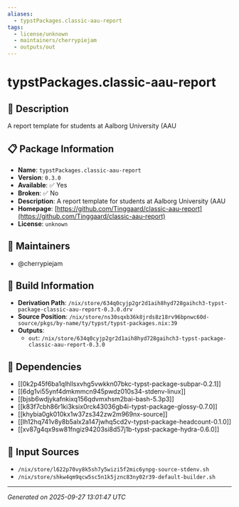 ```yaml
---
aliases:
  - typstPackages.classic-aau-report
tags:
  - license/unknown
  - maintainers/cherrypiejam
  - outputs/out
---
```


# typstPackages.classic-aau-report

## 📝 Description

A report template for students at Aalborg University (AAU

## 📋 Package Information

- **Name**: `typstPackages.classic-aau-report`
- **Version**: `0.3.0`
- **Available**: ✅ Yes
- **Broken**: ✅ No
- **Description**: A report template for students at Aalborg University (AAU
- **Homepage**: [https://github.com/Tinggaard/classic-aau-report](https://github.com/Tinggaard/classic-aau-report)
- **License**: `unknown`
## 👥 Maintainers

- @cherrypiejam


## 🔧 Build Information

- **Derivation Path**: `/nix/store/634q0cyjp2gr2d1aih8hyd728gaihch3-typst-package-classic-aau-report-0.3.0.drv`
- **Source Position**: `/nix/store/ns30sqxb36k8jrds8z18rv96bpnwc60d-source/pkgs/by-name/ty/typst/typst-packages.nix:39`
- **Outputs**:
  - `out`:  `/nix/store/634q0cyjp2gr2d1aih8hyd728gaihch3-typst-package-classic-aau-report-0.3.0`

## 🔗 Dependencies

- [[0k2p45f6ba1qlhllsxvhg5vwkkn07bkc-typst-package-subpar-0.2.1]]
- [[6dg1vi55ynf4dmkmmcn945pwdz010s34-stdenv-linux]]
- [[bjsb6wdjykafnkixq156qdvmxhsm2bai-bash-5.3p3]]
- [[k83f7cbh86r1ki3ksix0rck43036gb4i-typst-package-glossy-0.7.0]]
- [[khybia0gk010kx1w37zs342zw2m969nx-source]]
- [[lh12hq741v8y8b5alx2a147jwhq5cd2v-typst-package-headcount-0.1.0]]
- [[xv87g4qx9sw81fngiz94203si8d57j1b-typst-package-hydra-0.6.0]]

## 📁 Input Sources

- `/nix/store/l622p70vy8k5sh7y5wizi5f2mic6ynpg-source-stdenv.sh`
- `/nix/store/shkw4qm9qcw5sc5n1k5jznc83ny02r39-default-builder.sh`

---
*Generated on 2025-09-27 13:01:47 UTC*
